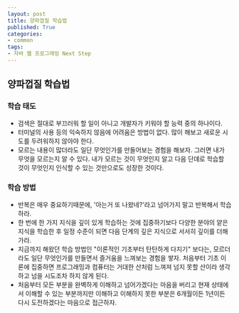 ```yaml
---
layout: post
title: 양파껍질 학습법
published: True
categories: 
- common
tags:
- 자바 웹 프로그래밍 Next Step
---
```




## 양파껍질 학습법



### 학습 태도

* 검색은 절대로 부끄러워 할 일이 아니고 개발자가 키워야 할 능력 중의 하나이다.
* 터미널의 사용 등의 익숙하지 않음에 어려움은 방법이 없다. 많이 해보고 새로운 시도를 두려워하지 않아야 한다.
* 모르는 내용이 많더라도 일단 무엇인가를 만들어보는 경험을 해보자. 그러면 내가 무엇을 모르는지 알 수 있다. 내가 모르는 것이 무엇인지 알고 다음 단뎨로 학습할 것이 무엇인지 인식할 수 있는 것만으로도 성장한 것이다.





### 학습 방법

* 반복은 매우 중요하기때문에, '아는거 또 나왔네?'라고 넘어가지 말고 반복해서 학습하라.
* 한 번에 한 가지 지식을 깊이 있게 학습하는 것에 집중하기보다 다양한 분야의 얕은 지식을 학습한 후 일정 수준이 되면 다음 단계의 깊은 지식으로 서서히 깊이를 더해가라.
* 지금까지 해왔던 학습 방법인 "이론적인 기초부터 탄탄하게 다지기" 보다는, 모르더라도 일단 무엇인가를 만들면서 즐거움을 느껴보는 경험을 쌓자. 처음부터 기초 이론에 집중하면 프로그래밍과 컴퓨터는 거대한 산처럼 느껴져 넘지 못할 산이라 생각하고 넘을 시도조차 하지 않게 된다.
* 처음부터 모든 부분을 완벽하게 이해하고 넘어가겠다는 마음을 버리고 현재 상태에서 이해할 수 있는 부분까지만 이해하고 이해하지 못한 부분은 6개월이든 1년이든 다시 도전하겠다는 마음으로 접근하자.
